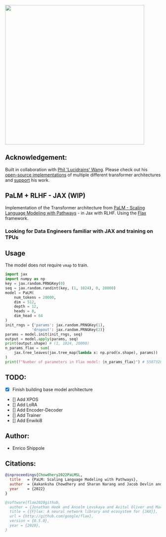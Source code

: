 <img src="./palm.gif" width="450px"></img>

## Acknowledgement:
Built in collaboration with [Phil 'Lucidrains' Wang](https://github.com/lucidrains). Please check out his [open-source implementations](https://github.com/lucidrains) of multiple different transformer architectures and [support](https://github.com/sponsors/lucidrains) his work.

## PaLM + RLHF - JAX (WIP)
Implementation of the Transformer architecture from <a href="https://ai.googleblog.com/2022/04/pathways-language-model-palm-scaling-to.html">PaLM - Scaling Language Modeling with Pathways</a> - in Jax with RLHF. Using the [Flax](https://github.com/google/flax) framework.

### Looking for Data Engineers familiar with JAX and training on TPUs

## Usage

The model does not require `vmap` to train.

```python
import jax
import numpy as np
key = jax.random.PRNGKey(0)
seq = jax.random.randint(key, (1, 1024), 0, 20000)
model = PaLM(
    num_tokens = 20000,
    dim = 512,
    depth = 12,
    heads = 8,
    dim_head = 64
)
init_rngs = {'params': jax.random.PRNGKey(1), 
            'dropout': jax.random.PRNGKey(2)}
params = model.init(init_rngs, seq)
output = model.apply(params, seq)
print(output.shape) # (1, 1024, 20000)
n_params_flax = sum(
    jax.tree_leaves(jax.tree_map(lambda x: np.prod(x.shape), params))
)
print(f"Number of parameters in Flax model: {n_params_flax}") # 55073280
```

## TODO:
- [X] Finish building base model architecture
- [] Add XPOS
- [] Add LoRA
- [] Add Encoder-Decoder
- [] Add Trainer
- [] Add Enwiki8


## Author:
- Enrico Shippole

## Citations:
```bibtex
@inproceedings{Chowdhery2022PaLMSL,
  title   = {PaLM: Scaling Language Modeling with Pathways},
  author  = {Aakanksha Chowdhery and Sharan Narang and Jacob Devlin and Maarten Bosma and Gaurav Mishra and Adam Roberts and Paul Barham and Hyung Won Chung and Charles Sutton and Sebastian Gehrmann and Parker Schuh and Kensen Shi and Sasha Tsvyashchenko and Joshua Maynez and Abhishek Rao and Parker Barnes and Yi Tay and Noam M. Shazeer and Vinodkumar Prabhakaran and Emily Reif and Nan Du and Benton C. Hutchinson and Reiner Pope and James Bradbury and Jacob Austin and Michael Isard and Guy Gur-Ari and Pengcheng Yin and Toju Duke and Anselm Levskaya and Sanjay Ghemawat and Sunipa Dev and Henryk Michalewski and Xavier Garc{\'i}a and Vedant Misra and Kevin Robinson and Liam Fedus and Denny Zhou and Daphne Ippolito and David Luan and Hyeontaek Lim and Barret Zoph and Alexander Spiridonov and Ryan Sepassi and David Dohan and Shivani Agrawal and Mark Omernick and Andrew M. Dai and Thanumalayan Sankaranarayana Pillai and Marie Pellat and Aitor Lewkowycz and Erica Oliveira Moreira and Rewon Child and Oleksandr Polozov and Katherine Lee and Zongwei Zhou and Xuezhi Wang and Brennan Saeta and Mark Diaz and Orhan Firat and Michele Catasta and Jason Wei and Kathleen S. Meier-Hellstern and Douglas Eck and Jeff Dean and Slav Petrov and Noah Fiedel},
  year    = {2022}
}
```

```bibtex
@software{flax2020github,
  author = {Jonathan Heek and Anselm Levskaya and Avital Oliver and Marvin Ritter and Bertrand Rondepierre and Andreas Steiner and Marc van {Z}ee},
  title = {{F}lax: A neural network library and ecosystem for {JAX}},
  url = {http://github.com/google/flax},
  version = {0.5.0},
  year = {2020},
}
```